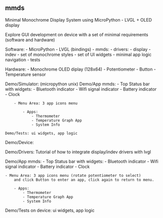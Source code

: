 
## mmds


Minimal Monochrome Display System using MicroPython - LVGL + OLED display


Explore GUI development on device with a set of minimal requirements (software and hardware)

Software:
    - MicroPython 
    - LVGL (bindings)
    - mmds:
        - drivers:
            - display 
            - indev
        - set of monochrome styles 
        - set of UI widgets
        - minimal app logic navigation
        - tests

Hardware:
    - Monochrome OLED diplay (128x64)
    - Potentiometer 
    - Button 
    - Temperature sensor


Demo/Simulator: (micropython unix)
    Demo/App mmds:
        - Top Status bar with widgets:
            - Bluetooth indicator 
            - Wifi signal indicator
            - Battery indicator
            - Clock
        
        - Menu Area: 3 app icons menu 

            - Apps:
                - Thermometer 
                - Temperature Graph App
                - System Info

    Demo/Tests: ui widgets, app logic

Demo/Device: 

Demo/Drivers: Tutorial of how to integrate display/indev drivers with lvgl

Demo/App mmds:
    - Top Status bar with widgets:
        - Bluetooth indicator 
        - Wifi signal indicator
        - Battery indicator
        - Clock
    
    - Menu Area: 3 app icons menu (rotate potentiometer to select)
        and click Button to enter an app, click again to return to menu.

        - Apps:
            - Thermometer 
            - Temperature Graph App
            - System Info

    
Demo/Tests on device: ui widgets, app logic

